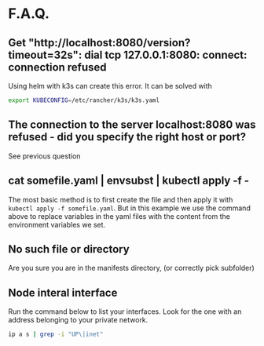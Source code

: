 # F.A.Q.

## Get "http://localhost:8080/version?timeout=32s": dial tcp 127.0.0.1:8080: connect: connection refused

Using helm with k3s can create this error.
It can be solved with

```bash
export KUBECONFIG=/etc/rancher/k3s/k3s.yaml
```

## The connection to the server localhost:8080 was refused - did you specify the right host or port?

See previous question

## cat somefile.yaml | envsubst | kubectl apply -f -

The most basic method is to first create the file and then apply it with `kubectl apply -f somefile.yaml`. But in this example we use the command above to replace variables in the yaml files with the content from the environment variables we set.

## No such file or directory

Are you sure you are in the manifests directory, (or correctly pick subfolder)

## Node interal interface

Run the command below to list your interfaces. Look for the one with an address belonging to your private network.

```bash
ip a s | grep -i "UP\|inet"
```
